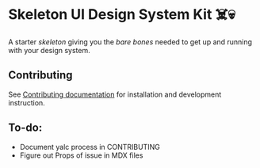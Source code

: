 # Skeleton UI Design System Kit ☠️💀

A starter _skeleton_ giving you the _bare bones_ needed to get up and running with your design system.

## Contributing

See [Contributing documentation](/CONTRIBUTING.md) for installation and development instruction.

<!-- ## Installation

`@skeleton-ui/core` is available as a name-spaced npm package. Install the `@skeleton-ui/core` package and its dependencies.

```bash
npm install `@skeleton-ui/core` styled-components react react-dom
```

Optionally install `@hart/haiku-icons` if you're in need of any of Haiku's SVG icons.

```bash
npm install @hart/haiku-icons
``` -->

## To-do:

- Document yalc process in CONTRIBUTING
- Figure out Props of issue in MDX files
